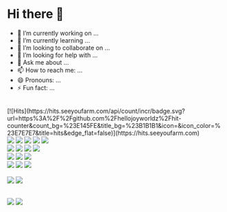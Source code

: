 # Hi there 👋

<!--
**hellojoyworldz/hellojoyworldz** is a ✨ _special_ ✨ repository because its `README.md` (this file) appears on your GitHub profile.

Here are some ideas to get you started:
-->

- 🔭 I’m currently working on ...
- 🌱 I’m currently learning ...
- 👯 I’m looking to collaborate on ...
- 🤔 I’m looking for help with ...
- 💬 Ask me about ...
- 📫 How to reach me: ...
- 😄 Pronouns: ...
- ⚡ Fun fact: ...
</br>
[![Hits](https://hits.seeyoufarm.com/api/count/incr/badge.svg?url=https%3A%2F%2Fgithub.com%2Fhellojoyworldz%2Fhit-counter&count_bg=%23E145FE&title_bg=%23B1B1B1&icon=&icon_color=%23E7E7E7&title=hits&edge_flat=false)](https://hits.seeyoufarm.com)
<br/>
<span><img src="https://img.shields.io/badge/HTML5-E34F26?style=flat-square&logo=html5&logoColor=white"/></span>
<span><img src="https://img.shields.io/badge/CSS3-1572B6?style=flat-square&logo=csswizardry&logoColor=white"/></span>
<span><img src="https://img.shields.io/badge/SCSS-CC6699?style=flat-square&logo=sass&logoColor=white"/></span>
<span><img src="https://img.shields.io/badge/JavaScript-F7DF1E?style=flat-square&logo=javascript&logoColor=white"/></span>
<span><img src="https://img.shields.io/badge/jQuery-0769AD?style=flat-square&logo=JQUERY&logoColor=white"/></span>
<br/>
<span><img src="https://img.shields.io/badge/REACT-61DAFB?style=flat-square&logo=REACT&logoColor=white"/></span>
<span><img src="https://img.shields.io/badge/VUE-4FC08D?style=flat-square&logo=vuedotjs&logoColor=white"/></span>
<span><img src="https://img.shields.io/badge/php-777BB4?style=flat-square&logo=php&logoColor=white"/></span>
<span><img src="https://img.shields.io/badge/phpMyAdmin-6C78AF?style=flat-square&logo=phpmyadmin&logoColor=white"/></span>
<br/>
<span><img src="https://img.shields.io/badge/Vercel-000000?style=flat-square&logo=vercel&logoColor=white"/></span>
<span><img src="https://img.shields.io/badge/Netlify-00C7B7?style=flat-square&logo=netlify&logoColor=white"/></span>
<span><img src="https://img.shields.io/badge/Firebase-FFCA28?style=flat-square&logo=Firebase&logoColor=white"/></span>
<br/>
<span><img src="https://img.shields.io/badge/Figma-F24E1E?style=flat-square&logo=figma&logoColor=white"/></span>
<span><img src="https://img.shields.io/badge/Photoshop-31A8FF?style=flat-square&logo=adobephotoshop&logoColor=white"/></span>
<span><img src="https://img.shields.io/badge/VSCode-007ACC?style=flat-square&logo=visualstudiocode&logoColor=white"/></span>
<br/>
<br/>
<span><img src="https://img.shields.io/badge/Github-181717?style=flat-square&logo=github&logoColor=white"/></span>
<span><img src="https://img.shields.io/badge/Mail-EA4335?style=flat-square&logo=gmail&logoColor=white"/></span>
<br/>
<br/>

<span><img src="https://github-readme-stats.vercel.app/api/top-langs/?username=hellojoyworldz&layout=compact"></span>
<span><img src="https://github-readme-stats.vercel.app/api?username=hellojoyworldz&show_icons=true"></span>
